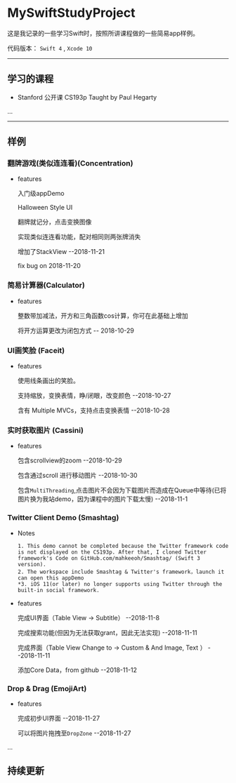 # MySwiftStudyProject

这是我记录的一些学习Swift时，按照所讲课程做的一些简易app样例。

代码版本： ` Swift 4 ` , ` Xcode 10 `


---

## 学习的课程
 
 + Stanford 公开课 CS193p Taught by Paul Hegarty
 
 ...


---

## 样例
### 翻牌游戏(类似连连看)(Concentration)
+ features

    入门级appDemo
	
    Halloween Style UI 
	
    翻牌就记分，点击变换图像
	
    实现类似连连看功能，配对相同则两张牌消失
	
    增加了StackView --2018-11-21
	
    fix bug on 2018-11-20
	
### 简易计算器(Calculator)
+ features

    整数带加减法，开方和三角函数cos计算，你可在此基础上增加

    将开方运算更改为闭包方式  -- 2018-10-29

### UI画笑脸  (Faceit)
+ features

    使用线条画出的笑脸。

    支持缩放，变换表情，睁/闭眼，改变颜色  --2018-10-27

    含有 Multiple MVCs，支持点击变换表情  --2018-10-28

### 实时获取图片 (Cassini)
+ features

    包含scrollview的zoom --2018-10-29

    包含通过scroll 进行移动图片 --2018-10-30

    包含`MultiThreading`,点击图片不会因为下载图片而造成在Queue中等待(已将图片换为我站demo，因为课程中的图片下载太慢) --2018-11-1
	
### Twitter Client Demo (Smashtag)
+ Notes

      1. This demo cannot be completed because the Twitter framework code is not displayed on the CS193p. After that, I cloned Twitter framework's Code on GitHub.com/mahkeeoh/Smashtag/ (Swift 3 version). 
      2. The workspace include Smashtag & Twitter's framework，launch it can open this appDemo
      *3. iOS 11(or later) no longer supports using Twitter through the built-in social framework.

+ features

    完成UI界面（Table View -> Subtitle） --2018-11-8
	
    完成搜索功能(但因为无法获取grant，因此无法实现) --2018-11-11
	
    完成界面（Table View Change to -> Custom & And Image, Text ） --2018-11-11
	
    添加Core Data，from github --2018-11-12
	
    

### Drop & Drag (EmojiArt)

+ features

    完成初步UI界面  --2018-11-27
    
    可以将图片拖拽至`DropZone`   --2018-11-27
    
        

...

持续更新
---


